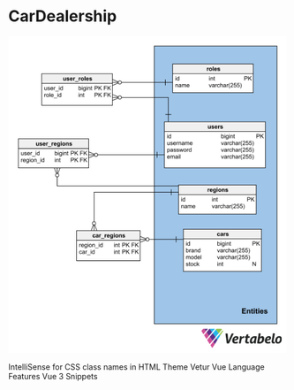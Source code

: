 # CarDealership

![Schema](/database-schema.png)

IntelliSense for CSS class names in HTML
Theme
Vetur
Vue Language Features
Vue 3 Snippets